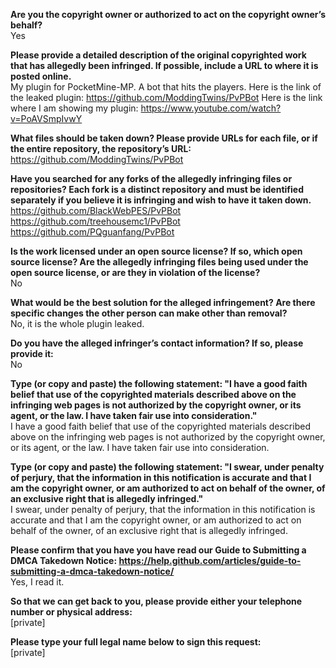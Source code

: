 **Are you the copyright owner or authorized to act on the copyright owner’s behalf?**  
Yes

**Please provide a detailed description of the original copyrighted work that has allegedly been infringed. If possible, include a URL to where it is posted online.**  
My plugin for PocketMine-MP. A bot that hits the players. Here is the link of the leaked plugin: https://github.com/ModdingTwins/PvPBot
Here is the link where I am showing my plugin: https://www.youtube.com/watch?v=PoAVSmpIvwY  

**What files should be taken down? Please provide URLs for each file, or if the entire repository, the repository’s URL:**  
https://github.com/ModdingTwins/PvPBot

**Have you searched for any forks of the allegedly infringing files or repositories? Each fork is a distinct repository and must be identified separately if you believe it is infringing and wish to have it taken down.**  
https://github.com/BlackWebPES/PvPBot  
https://github.com/treehousemc1/PvPBot  
https://github.com/PQguanfang/PvPBot  

**Is the work licensed under an open source license? If so, which open source license? Are the allegedly infringing files being used under the open source license, or are they in violation of the license?**  
No

**What would be the best solution for the alleged infringement? Are there specific changes the other person can make other than removal?**  
No, it is the whole plugin leaked.

**Do you have the alleged infringer’s contact information? If so, please provide it:**  
No

**Type (or copy and paste) the following statement: "I have a good faith belief that use of the copyrighted materials described above on the infringing web pages is not authorized by the copyright owner, or its agent, or the law. I have taken fair use into consideration."**  
I have a good faith belief that use of the copyrighted materials described above on the infringing web pages is not authorized by the copyright owner, or its agent, or the law. I have taken fair use into consideration.

**Type (or copy and paste) the following statement: "I swear, under penalty of perjury, that the information in this notification is accurate and that I am the copyright owner, or am authorized to act on behalf of the owner, of an exclusive right that is allegedly infringed."**  
I swear, under penalty of perjury, that the information in this notification is accurate and that I am the copyright owner, or am authorized to act on behalf of the owner, of an exclusive right that is allegedly infringed.

**Please confirm that you have you have read our Guide to Submitting a DMCA Takedown Notice: https://help.github.com/articles/guide-to-submitting-a-dmca-takedown-notice/**  
Yes, I read it.

**So that we can get back to you, please provide either your telephone number or physical address:**  
[private]

**Please type your full legal name below to sign this request:**  
[private]
